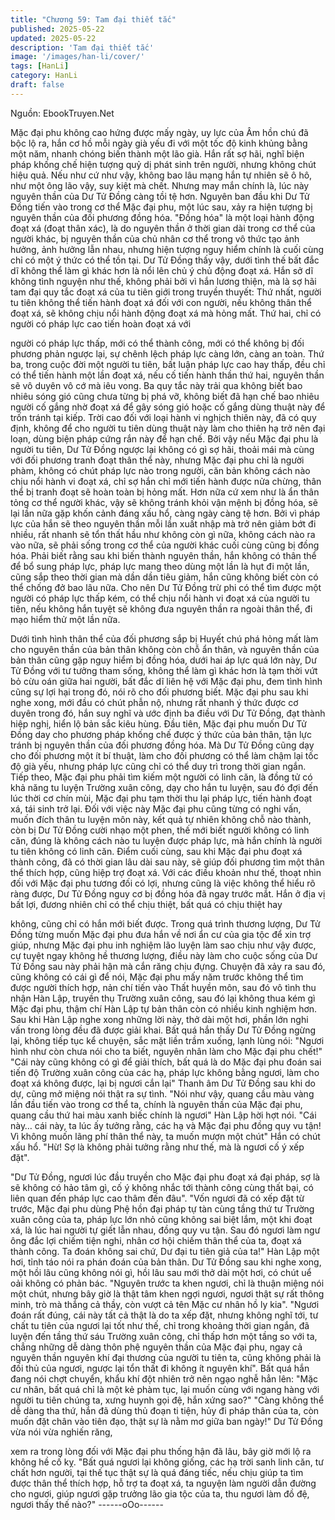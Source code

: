 ```yaml
---
title: "Chương 59: Tam đại thiết tắc"
published: 2025-05-22
updated: 2025-05-22
description: 'Tam đại thiết tắc'
image: '/images/han-li/cover/'
tags: [HanLi]
category: HanLi
draft: false
---
```


Nguồn: EbookTruyen.Net

Mặc đại phu không cao hứng được mấy ngày, uy lực của Âm hồn
chú đã bộc lộ ra, hắn cơ hồ mỗi ngày già yếu đi với một tốc độ
kinh khủng bằng một năm, nhanh chóng biến thành một lão già.
Hắn rất sợ hãi, nghĩ biện pháp khống chế hiện tượng quỷ dị phát
sinh trên người, nhưng không chút hiệu quả.
Nếu như cứ như vậy, không bao lâu mạng hắn tự nhiên sẽ ô hô,
như một ông lão vậy, suy kiệt mà chết. Nhưng may mắn chính là,
lúc này nguyên thần của Dư Tử Đồng càng tồi tệ hơn.
Nguyên ban đầu khi Dư Tử Đồng tiến vào trong cơ thể Mặc đại
phu, một lúc sau, xảy ra hiện tượng bị nguyên thần của đối
phương đồng hóa.
"Đồng hóa" là một loại hành động đoạt xá (đoạt thân xác), là do
nguyên thần ở thời gian dài trong cơ thể của người khác, bị
nguyên thần của chủ nhân cơ thể trong vô thức tạo ảnh hưởng,
ảnh hưởng lẫn nhau, nhưng hiện tượng nguy hiểm chính là cuối
cùng chỉ có một ý thức có thể tồn tại.
Dư Tử Đồng thấy vậy, dưới tình thế bất đắc dĩ không thể làm gì
khác hơn là nổi lên chủ ý chủ động đoạt xá.
Hắn sở dĩ không tình nguyện như thế, không phải bởi vì hắn
lương thiện, mà là sợ hãi tam đại quy tắc đoạt xá của tu tiên giới
trong truyền thuyết:
Thứ nhất, người tu tiên không thể tiến hành đoạt xá đối với con
người, nếu không thân thể đoạt xá, sẽ không chịu nổi hành động
đoạt xá mà hỏng mất.
Thứ hai, chỉ có người có pháp lực cao tiến hoàn đoạt xá với

người có pháp lực thấp, mới có thể thành công, mới có thể không
bị đối phương phản ngược lại, sự chênh lệch pháp lực càng lớn,
càng an toàn.
Thứ ba, trong cuộc đời một người tu tiên, bất luận pháp lực cao
hay thấp, đều chỉ có thể tiến hành một lần đoạt xá, nếu cố tiến
hành thần thứ hai, nguyên thần sẽ vô duyên vô cớ mà iêu vong.
Ba quy tắc này trải qua không biết bao nhiêu sóng gió cũng chưa
từng bị phá vỡ, không biết đã hạn chế bao nhiêu người cố gắng
nhờ đoạt xá để gây sóng gió hoặc cố gắng dùng thuật này để trốn
tránh tại kiếp. Trời cao đối với loại hành vi nghịch thiên này, đã có
quy định, không để cho người tu tiên dùng thuật này làm cho
thiên hạ trở nên đại loạn, dùng biện pháp cứng rắn này để hạn
chế.
Bởi vậy nếu Mặc đại phu là người tu tiên, Dư Tử Đồng ngược lại
không có gì sợ hãi, thoải mái mà cùng với đối phương tranh đoạt
thân thể này, nhưng Mặc đại phu chỉ là người phàm, không có
chút pháp lực nào trong người, căn bản không cách nào chịu nổi
hành vi đoạt xá, chỉ sợ hắn chỉ mới tiến hành được nửa chừng,
thân thể bị tranh đoạt sẽ hoàn toàn bị hỏng mất.
Hơn nữa cứ xem như là ẩn thân tỏng cơ thể người khác, vậy sẽ
không tránh khỏi vận mệnh bị đồng hóa, sẽ lại lần nữa gặp khốn
cảnh đáng xấu hổ, càng ngày càng tệ hơn. Bởi vì pháp lực của
hắn sẽ theo nguyên thần mỗi lần xuất nhập mà trở nên giảm bớt
đi nhiều, rất nhanh sẽ tổn thất hầu như không còn gì nữa, không
cách nào ra vào nữa, sẽ phải sống trong cơ thể của người khác
cuối cùng cũng bị đồng hóa.
Phải biết rằng sau khi biến thành nguyên thần, hắn không có thân
thể để bổ sung pháp lực, pháp lực mang theo dùng một lần là hụt
đi một lần, cũng sắp theo thời gian mà dần dần tiêu giảm, hắn
cũng không biết còn có thể chống đở bao lâu nữa.
Cho nên Dư Tử Đồng trừ phi có thể tìm được một người có pháp
lực thấp kém, có thể chịu nổi hành vi đoạt xá của người tu tiên,
nếu không hắn tuyệt sẽ không đưa nguyên thần ra ngoài thân thể,
đi mạo hiểm thử một lần nữa.

Dưới tình hình thân thể của đối phương sắp bị Huyết chú phá
hỏng mất làm cho nguyên thần của bản thân không còn chỗ ẩn
thân, và nguyên thần của bản thân cũng gặp nguy hiểm bị đồng
hóa, dưới hai áp lực quá lớn này, Dư Tử Đồng với tư tưởng tham
sống, không thể làm gì khác hơn là tạm thời vứt bỏ cừu oán giữa
hai người, bất đắc dĩ liên hệ với Mặc đại phu, đem tình hình cũng
sự lợi hại trong đó, nói rõ cho đối phương biết.
Mặc đại phu sau khi nghe xong, mới đầu có chút phẫn nộ, nhưng
rất nhanh ý thức được cơ duyên trong đó, hắn suy nghĩ và ước
định ba điều với Dư Tử Đồng, đạt thành hiệp nghị, hiển lộ bản sắc
kiêu hùng.
Đầu tiên, Mặc đại phu muốn Dư Tử Đồng day cho phương pháp
khống chế được ý thức của bản thân, tận lực tránh bị nguyên
thần của đối phương đồng hóa. Mà Dư Tử Đồng cũng dạy cho
đối phương một ít bí thuật, làm cho đối phương có thể làm chậm
lại tốc độ già yếu, nhưng pháp lực cũng chỉ có thể duy trì trong
thời gian ngắn.
Tiếp theo, Mặc đại phu phải tìm kiếm một người có linh căn, là
đồng tử có khả năng tu luyện Trường xuân công, dạy cho hắn tu
luyện, sau đó đợi đến lúc thời cơ chín mùi, Mặc đại phu tạm thời
thu lại pháp lực, tiến hành đoạt xá, tái sinh trở lại.
Đối với việc này Mặc đại phu cũng từng có nghi vấn, muốn đích
thân tu luyện môn này, kết quả tự nhiên không chỗ nào thành, còn
bị Dư Tử Đồng cười nhạo một phen, thế mới biết người không có
linh căn, đúng là không cách nào tu luyện được pháp lực, mà hắn
chính là người tu tiên không có linh căn.
Điểm cuối cùng, sau khi Mặc đại phu đoạt xá thành công, đã có
thời gian lâu dài sau này, sẽ giúp đối phương tìm một thân thể
thích hợp, cũng hiệp trợ đoạt xá.
Với các điều khoản như thế, thoạt nhìn đối với Mặc đại phu tương
đối có lợi, nhưng cũng là việc không thể hiểu rõ ràng được, Dư
Tử Đồng nguy cơ bị đồng hóa đã ngay trước mắt. Hắn ở địa vị
bất lợi, đương nhiên chỉ có thể chịu thiệt, bất quá có chịu thiệt hay

không, cũng chỉ có hắn mới biết được.
Trong quá trình thương lượng, Dư Tử Đồng từng muốn Mặc đại
phu đưa hắn về nơi ẩn cư của gia tộc để xin trợ giúp, nhưng Mặc
đại phu inh nghiệm lão luyện làm sao chịu như vậy được, cự tuyệt
ngay không hề thương lượng, điều này làm cho cuộc sống của
Dư Tử Đồng sau này phải hận mà cắn răng chịu đựng.
Chuyện đã xảy ra sau đó, cũng không có cái gì để nói, Mặc đại
phu mấy năm trước không thể tìm được người thích hợp, nản chí
tiến vào Thất huyền môn, sau đó vô tình thu nhận Hàn Lập,
truyền thụ Trường xuân công, sau đó lại không thua kém gì Mặc
đại phu, thậm chí Hàn Lập tự bản thân còn có nhiều kinh nghiệm
hơn.
Sau khi Hàn Lập nghe xong những lời này, thở dài một hơi, phần
lớn nghi vấn trong lòng đều đã được giải khai.
Bất quá hắn thấy Dư Tử Đồng ngừng lại, không tiếp tục kể
chuyện, sắc mặt liền trầm xuống, lạnh lùng nói:
"Ngươi hình như còn chưa nói cho ta biết, nguyên nhân làm cho
Mặc đại phu chết!"
"Cái này cũng không có gì để giải thích, bất quá là do Mặc đại phu
đoán sai tiến độ Trường xuân công của các hạ, pháp lực không
bằng ngươi, làm cho đoạt xá không được, lại bị ngươi cắn lại"
Thanh âm Dư Tử Đồng sau khi do dự, cũng mở miệng nói thật ra
sự tình.
"Nói như vậy, quang cầu màu vàng lần đầu tiến vào trong cơ thể
ta, chính là nguyên thần của Mặc đại phu, quang cầu thứ hai màu
xanh biếc chính là ngươi" Hàn Lập hời hợt nói.
"Cái này… cái này, ta lúc ấy tưởng rằng, các hạ và Mặc đại phu
đồng quy vu tận! Vì không muốn lãng phí thân thể này, ta muốn
mượn một chút" Hắn có chút xấu hổ.
"Hừ! Sợ là không phải tưởng rằng như thế, mà là ngươi cố ý xếp
đặt".

"Dư Tử Đồng, ngươi lúc đầu truyền cho Mặc đại phu đoạt xá đại
pháp, sợ là sẽ không có hảo tâm gì, cố ý không nhắc tới thành
công cùng thất bại, có liên quan đến pháp lực cao thâm đến đâu".
"Vốn ngươi đã có xếp đặt từ trước, Mặc đại phu dùng Phệ hồn đại
pháp tự tàn cùng tầng thứ tư Trường xuân công của ta, pháp lực
lớn nhỏ cũng không sai biệt lắm, một khi đoạt xá, là lúc hai người
tự giết lẫn nhau, đồng quy vu tận. Sau đó ngươi làm ngư ông đắc
lợi chiếm tiện nghi, nhân cơ hội chiếm thân thể của ta, đoạt xá
thành công. Ta đoán không sai chứ, Dư đại tu tiên giả của ta!"
Hàn Lập một hơi, tỉnh táo nói ra phán đoán của bản thân.
Dư Tử Đồng sau khi nghe xong, một hồi lâu cũng không nói gì,
hồi lâu sau mới thở dài một hơi, có chút uể oải không có phản
bác.
"Nguyên trước ta khen ngươi, chỉ là thuận miệng nói một chút,
nhưng bây giờ là thật tâm khen ngợi ngươi, ngươi thật sự rất
thông minh, trò mà thắng cả thầy, còn vượt cả tên Mặc cư nhân
hồ ly kia".
"Ngươi đoán rất đúng, cái này tất cả thật là do ta xếp đặt, nhưng
không nghĩ tới, tư chất tu tiên của ngươi lại tốt như thế, chỉ trong
khoảng thời gian ngắn, đã luyện đến tầng thứ sáu Trường xuân
công, chỉ thấp hơn một tầng so với ta, chẳng những dễ dàng thôn
phệ nguyên thần của Mặc đại phu, ngay cả nguyên thần nguyên
khí đại thương của người tu tiên ta, cũng không phải là đối thủ của
ngươi, ngược lại tổn thất đi không ít nguyên khí".
Bất quá hắn đang nói chợt chuyển, khẩu khí đột nhiên trở nên
ngạo nghễ hẳn lên:
"Mặc cư nhân, bất quá chỉ là một kẻ phàm tục, lại muốn cùng với
ngang hàng với người tu tiên chúng ta, xưng huynh gọi đệ, hắn
xứng sao?"
"Càng không thể dễ dàng tha thứ, hắn đã dùng thủ đoạn ti tiện,
hủy đi pháp thân của ta, còn muốn đặt chân vào tiên đạo, thật sự
là nằm mơ giữa ban ngày!" Dư Tử Đồng vừa nói vừa nghiến răng,

xem ra trong lòng đối với Mặc đại phu thống hận đã lâu, bây giờ
mới lộ ra không hề cố kỵ.
"Bất quá ngươi lại không giống, các hạ trời sanh linh căn, tư chất
hơn người, tại thế tục thật sự là quá đáng tiếc, nếu chịu giúp ta
tìm được thân thể thích hợp, hỗ trợ ta đoạt xá, ta nguyện làm
người dẫn đường cho ngươi, giúp ngươi gặp trưởng lão gia tộc
của ta, thu ngươi làm đồ đệ, ngươi thấy thế nào?"
------oOo------
